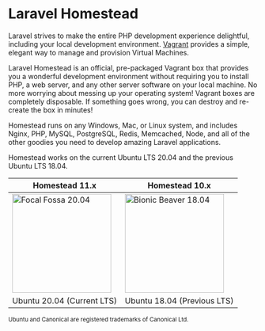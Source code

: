# Laravel Homestead

Laravel strives to make the entire PHP development experience delightful, including your local development environment. [Vagrant](https://www.vagrantup.com) provides a simple, elegant way to manage and provision Virtual Machines.

Laravel Homestead is an official, pre-packaged Vagrant box that provides you a wonderful development environment without requiring you to install PHP, a web server, and any other server software on your local machine. No more worrying about messing up your operating system! Vagrant boxes are completely disposable. If something goes wrong, you can destroy and re-create the box in minutes!

Homestead runs on any Windows, Mac, or Linux system, and includes Nginx, PHP, MySQL, PostgreSQL, Redis, Memcached, Node, and all of the other goodies you need to develop amazing Laravel applications.

Homestead works on the current Ubuntu LTS 20.04 and the previous Ubuntu LTS 18.04.

 Homestead 11.x | Homestead 10.x
------------ | -------------
<a href="/11.x/introduction.html"><img src="/assets/img/focal_fossa.svg" width="200px" alt="Focal Fossa 20.04"></a> | <a href="/10.x/introduction.html"><img src="/assets/img/bionic_beaver.svg" width="200px" alt="Bionic Beaver 18.04"></a>
Ubuntu 20.04 (Current LTS) | Ubuntu 18.04 (Previous LTS) 

<small>Ubuntu and Canonical are registered trademarks of Canonical Ltd.</small>